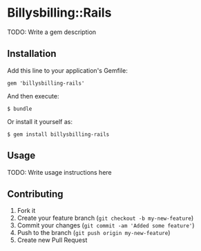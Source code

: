 # Billysbilling::Rails

TODO: Write a gem description

## Installation

Add this line to your application's Gemfile:

    gem 'billysbilling-rails'

And then execute:

    $ bundle

Or install it yourself as:

    $ gem install billysbilling-rails

## Usage

TODO: Write usage instructions here

## Contributing

1. Fork it
2. Create your feature branch (`git checkout -b my-new-feature`)
3. Commit your changes (`git commit -am 'Added some feature'`)
4. Push to the branch (`git push origin my-new-feature`)
5. Create new Pull Request
